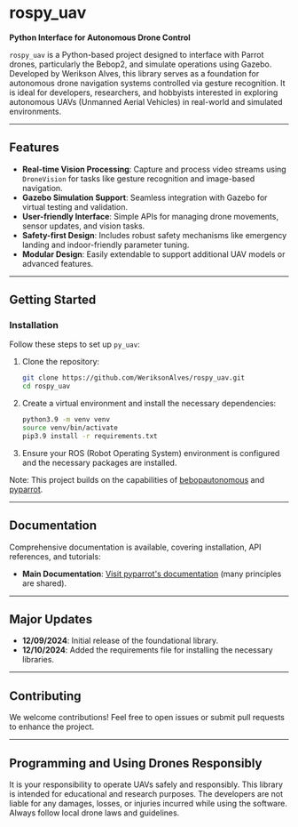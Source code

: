 # rospy_uav
**Python Interface for Autonomous Drone Control**

`rospy_uav` is a Python-based project designed to interface with Parrot drones, particularly the Bebop2, and simulate operations using Gazebo. Developed by Werikson Alves, this library serves as a foundation for autonomous drone navigation systems controlled via gesture recognition. It is ideal for developers, researchers, and hobbyists interested in exploring autonomous UAVs (Unmanned Aerial Vehicles) in real-world and simulated environments.

---

## **Features**
- **Real-time Vision Processing**: Capture and process video streams using `DroneVision` for tasks like gesture recognition and image-based navigation.
- **Gazebo Simulation Support**: Seamless integration with Gazebo for virtual testing and validation.
- **User-friendly Interface**: Simple APIs for managing drone movements, sensor updates, and vision tasks.
- **Safety-first Design**: Includes robust safety mechanisms like emergency landing and indoor-friendly parameter tuning.
- **Modular Design**: Easily extendable to support additional UAV models or advanced features.

---

## **Getting Started**

### **Installation**
Follow these steps to set up `py_uav`:

1. Clone the repository:
   ```bash
   git clone https://github.com/WeriksonAlves/rospy_uav.git
   cd rospy_uav
   ```

2. Create a virtual environment and install the necessary dependencies:
   ```bash
   python3.9 -m venv venv
   source venv/bin/activate
   pip3.9 install -r requirements.txt
   ```

3. Ensure your ROS (Robot Operating System) environment is configured and the necessary packages are installed.

Note: This project builds on the capabilities of [bebopautonomous](https://github.com/amymcgovern/bebopautonomous) and [pyparrot](https://github.com/amymcgovern/pyparrot).

---

## **Documentation**
Comprehensive documentation is available, covering installation, API references, and tutorials:
- **Main Documentation**: [Visit pyparrot's documentation](https://pyparrot.readthedocs.io) (many principles are shared).

---

## **Major Updates**
- **12/09/2024**: Initial release of the foundational library.
- **12/10/2024**: Added the requirements file for installing the necessary libraries.

---

## **Contributing**
We welcome contributions! Feel free to open issues or submit pull requests to enhance the project.

---

## **Programming and Using Drones Responsibly**
It is your responsibility to operate UAVs safely and responsibly. This library is intended for educational and research purposes. The developers are not liable for any damages, losses, or injuries incurred while using the software. Always follow local drone laws and guidelines.
